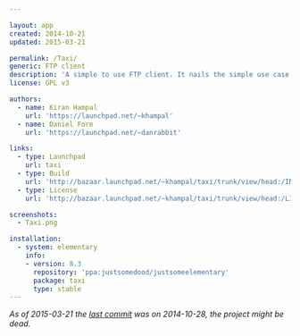 ```yaml
---

layout: app
created: 2014-10-21
updated: 2015-03-21

permalink: /Taxi/
generic: FTP client
description: 'A simple to use FTP client. It nails the simple use case of transferring files to a remote server using a two-pane layout.'
license: GPL v3

authors:
  - name: Kiran Hampal
    url: 'https://launchpad.net/~khampal'
  - name: Daniel Fore
    url: 'https://launchpad.net/~danrabbit'

links:
  - type: Launchpad
    url: taxi
  - type: Build
    url: 'http://bazaar.launchpad.net/~khampal/taxi/trunk/view/head:/INSTALL'
  - type: License
    url: 'http://bazaar.launchpad.net/~khampal/taxi/trunk/view/head:/LICENSE'

screenshots:
  - Taxi.png

installation:
  - system: elementary
    info:
    - version: 0.3
      repository: 'ppa:justsomedood/justsomeelementary'
      package: taxi
      type: stable
---
```


*As of 2015-03-21 the [last commit](https://code.launchpad.net/taxi) was on 2014-10-28, the project might be dead.*

